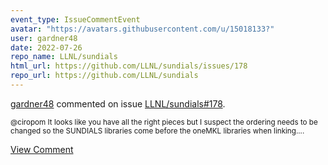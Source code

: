 ```yaml
---
event_type: IssueCommentEvent
avatar: "https://avatars.githubusercontent.com/u/15018133?"
user: gardner48
date: 2022-07-26
repo_name: LLNL/sundials
html_url: https://github.com/LLNL/sundials/issues/178
repo_url: https://github.com/LLNL/sundials
---
```


<a href='https://github.com/gardner48' target='_blank'>gardner48</a> commented on issue <a href='https://github.com/LLNL/sundials/issues/178' target='_blank'>LLNL/sundials#178</a>.

<small>@ciropom It looks like you have all the right pieces but I suspect the ordering needs to be changed so the SUNDIALS libraries come before the oneMKL libraries when linking....</small>

<a href='https://github.com/LLNL/sundials/issues/178' target='_blank'>View Comment</a>